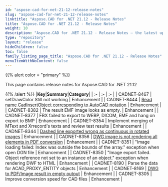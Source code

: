 ```yaml
---
id: "aspose-cad-for-net-21-12-release-notes"
slug: "aspose-cad-for-net-21-12-release-notes"
linktitle: "Aspose.CAD for .NET 21.12 - Release Notes"
title: "Aspose.CAD for .NET 21.12 - Release Notes"
weight: 10
description: "Aspose.CAD for .NET 21.12 - Release Notes – the latest updates and fixes."
type: "repository"
layout: "release"
hideChildren: false
toc: false
family_listing_page_title: "Aspose.CAD for .NET 21.12 - Release Notes"
menuItemWithNoContent: false
---
```


{{% alert color = "primary" %}}

This page contains release notes for Aspose.CAD for .NET 21.12

{{% /alert %}}
|**Key**|**Summary**|**Category**|
| :- | :- | :- |
| CADNET-8467 | setDrawColor Still not working | Enhancement |
| CADNET-8444 | [Read name CadInsertObject corresponding to AutoCAD notation](https://forum.aspose.com/t/get-block-name-from-cadinsertobject/238712) | Enhancement |
| CADNET-8382 | The result EMF image looks as empty. | Enhancement |
| CADNET-8377 | FBX failed to export to WEBP, DICOM, EMF and hang on export to BMP | Enhancement |
| CADNET-8354 | Implement merging of MText and Xrrecord's texts and review test results | Enhancement |
| CADNET-8344 | [Dashed line exported wrong as continuous in rotated images](https://forum.aspose.com/t/dashed-line-exported-wrong-as-continuous-in-rotated-images/235974) | Enhancement |
| CADNET-8356 | [DWG image is not rendering all elements in PDF conversion](https://forum.aspose.com/t/dwg-image-is-not-rendering-all-elements-in-pdf-conversion/236036/5) | Enhancement |
| CADNET-8351 | "Image loading failed: Index was outside the bounds of the array." exception when open DGN file | Enhancement |
| CADNET-8350 | "Image export failed. Object reference not set to an instance of an object." exception when rendering DWF to HTML | Enhancement |
| CADNET-8190 | Parse the data for ACAD_PROXY_ENTITY objects | Enhancement |
| CADNET-8169 | [DWG to PDF/Image result in empty output](https://forum.aspose.com/t/dwg-will-not-convert-to-pdf-jpeg/231382) | Enhancement |
| CADNET-8305 | Improve conversion speed for CAD files | Enhancement |
